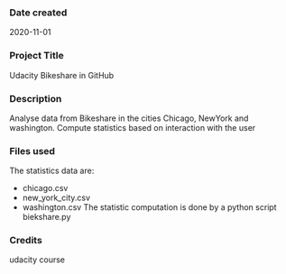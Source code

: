 ### Date created
2020-11-01
### Project Title
Udacity Bikeshare in GitHub

### Description
Analyse data from Bikeshare in the cities
Chicago, NewYork and washington.
Compute statistics based on interaction with the user

### Files used
The statistics data are:
- chicago.csv
- new_york_city.csv
- washington.csv
The statistic computation is done
by a python script biekshare.py

### Credits
udacity course
